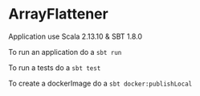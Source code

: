 # ArrayFlattener

Application use Scala 2.13.10 & SBT 1.8.0

To run an application do a `sbt run`

To run a tests do a `sbt test`

To create a dockerImage do a `sbt docker:publishLocal`
